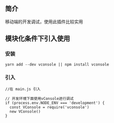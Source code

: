 ## 简介

移动端的开发调试，使用此插件比较实用

## 模块化条件下引入使用

### 安装

```
yarn add --dev vconsole || npm install vconsole
```

### 引入

```
//在 main.js 引入

// 开发环境下面使用vConsole进行调试
if (process.env.NODE_ENV === 'development') {
  const VConsole = require('vconsole')
  new VConsole()
}
```

